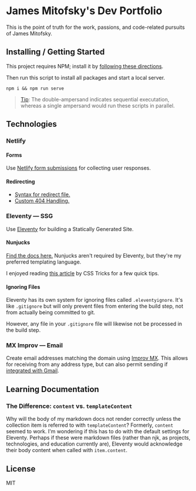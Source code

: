 # James Mitofsky's Dev Portfolio

This is the point of truth for the work, passions, and code-related pursuits of James Mitofsky.

## Installing / Getting Started

This project requires NPM; install it by [following these directions](https://docs.npmjs.com/downloading-and-installing-node-js-and-npm).

Then run this script to install all packages and start a local server.

```console
npm i && npm run serve
```

> [Tip](https://stackoverflow.com/a/39172660/5395435): The double-ampersand indicates sequential executation, whereas a single ampersand would run these scripts in parallel.

## Technologies

### Netlify

#### Forms

Use [Netlify form submissions](http://xahlee.info) for collecting user responses.

#### Redirecting

- [Syntax for redirect file.](https://docs.netlify.com/routing/redirects/#syntax-for-the-redirects-file)
- [Custom 404 Handling.](https://docs.netlify.com/routing/redirects/redirect-options/#custom-404-page-handling)

### Eleventy — SSG

Use [Eleventy](https://www.11ty.dev/docs/getting-started/) for building a Statically Generated Site.

#### Nunjucks

[Find the docs here.](https://mozilla.github.io/nunjucks/) Nunjucks aren't required by Eleventy, but they're my preferred templating language.

I enjoyed reading [this article](https://css-tricks.com/killer-features-of-nunjucks/) by CSS Tricks for a few quick tips.

#### Ignoring Files

Eleventy has its own system for ignoring files called `.eleventyignore`. It's like `.gitignore` but will only prevent files from entering the build step, not from actually being committed to git.

However, any file in your `.gitignore` file will likewise not be processed in the build step.

### MX Improv — Email

Create email addresses matching the domain using [Improv MX](https://improvmx.com). This allows for receiving from any address type, but can also permit sending if [integrated with Gmail](https://improvmx.com/guides/send-emails-using-gmail/).

## Learning Documentation

### The Difference: `content` vs. `templateContent`

Why will the body of my markdown docs not render correctly unless the collection item is referred to with `templateContent`? Formerly, `content` seemed to work. I'm wondering if this has to do with the default settings for Eleventy. Perhaps if these were markdown files (rather than njk, as projects, technologies, and education currently are), Eleventy would acknowledge their body content when called with `item.content`.

## License

MIT
